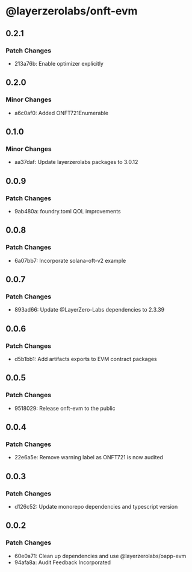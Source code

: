 # @layerzerolabs/onft-evm

## 0.2.1

### Patch Changes

- 213a76b: Enable optimizer explicitly

## 0.2.0

### Minor Changes

- a6c0af0: Added ONFT721Enumerable

## 0.1.0

### Minor Changes

- aa37daf: Update layerzerolabs packages to 3.0.12

## 0.0.9

### Patch Changes

- 9ab480a: foundry.toml QOL improvements

## 0.0.8

### Patch Changes

- 6a07bb7: Incorporate solana-oft-v2 example

## 0.0.7

### Patch Changes

- 893ad66: Update @LayerZero-Labs dependencies to 2.3.39

## 0.0.6

### Patch Changes

- d5b1bb1: Add artifacts exports to EVM contract packages

## 0.0.5

### Patch Changes

- 9518029: Release onft-evm to the public

## 0.0.4

### Patch Changes

- 22e6a5e: Remove warning label as ONFT721 is now audited

## 0.0.3

### Patch Changes

- d126c52: Update monorepo dependencies and typescript version

## 0.0.2

### Patch Changes

- 60e0a71: Clean up dependencies and use @layerzerolabs/oapp-evm
- 94afa8a: Audit Feedback Incorporated
